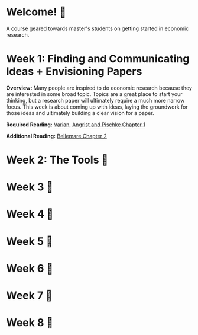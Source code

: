 # Welcome! &#x1f44b;
A course geared towards master's students on getting started in economic research.

# Week 1: Finding and Communicating Ideas + Envisioning Papers
**Overview:** Many people are inspired to do economic research because they are interested in some broad topic. Topics are a great place to start your thinking, but a research paper will ultimately require a much more narrow focus. This week is about coming up with ideas, laying the groundwork for those ideas and ultimately building a clear vision for a paper.

**Required Reading:** [Varian](/lit/VarianHowTo.pdf), [Angrist and Pischke Chapter 1](../lit/AngrisPischkeC01.pdf)

**Additional Reading:** [Bellemare Chapter 2](../BellemareC02.pdf)

# Week 2: The Tools &#x1F527;

# Week 3 &#x1f4c5;

# Week 4 &#x1f4c5;

# Week 5 &#x1f4c5;

# Week 6 &#x1f4c5;

# Week 7 &#x1f4c5;

# Week 8 &#x1f4c5;